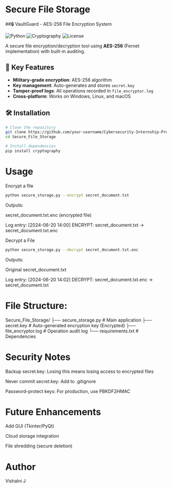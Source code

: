 # Secure File Storage

##🔒 VaultGuard - AES-256 File Encryption System

![Python](https://img.shields.io/badge/Python-3.10%2B-blue)
![Cryptography](https://img.shields.io/badge/AES-256_Military_Grade-brightgreen)
![License](https://img.shields.io/badge/License-MIT-red)

A secure file encryption/decryption tool using **AES-256** (Fernet implementation) with built-in auditing.

## 🌟 Key Features
- **Military-grade encryption**: AES-256 algorithm
- **Key management**: Auto-generates and stores `secret.key`
- **Tamper-proof logs**: All operations recorded in `file_encryptor.log`
- **Cross-platform**: Works on Windows, Linux, and macOS

## 🛠️ Installation
```bash
# Clone the repository
git clone https://github.com/your-username/Cybersecurity-Internship-Projects.git
cd Secure_File_Storage

# Install dependencies
pip install cryptography
```
# Usage
Encrypt a file
```bash
python secure_storage.py --encrypt secret_document.txt
```

Outputs:

secret_document.txt.enc (encrypted file)

Log entry: [2024-06-20 14:00] ENCRYPT: secret_document.txt → secret_document.txt.enc

Decrypt a File
```bash
python secure_storage.py --decrypt secret_document.txt.enc
```

Outputs:

Original secret_document.txt

Log entry: [2024-06-20 14:02] DECRYPT: secret_document.txt.enc → secret_document.txt

# File Structure:

 Secure_File_Storage/
├── secure_storage.py      # Main application
├── secret.key            # Auto-generated encryption key (Encrypted)
├── file_encryptor.log    # Operation audit log
└── requirements.txt      # Dependencies

# Security Notes
Backup secret.key: Losing this means losing access to encrypted files

Never commit secret.key: Add to .gitignore

Password-protect keys: For production, use PBKDF2HMAC

# Future Enhancements
Add GUI (Tkinter/PyQt)

Cloud storage integration

File shredding (secure deletion)

# Author

Vishalni J
